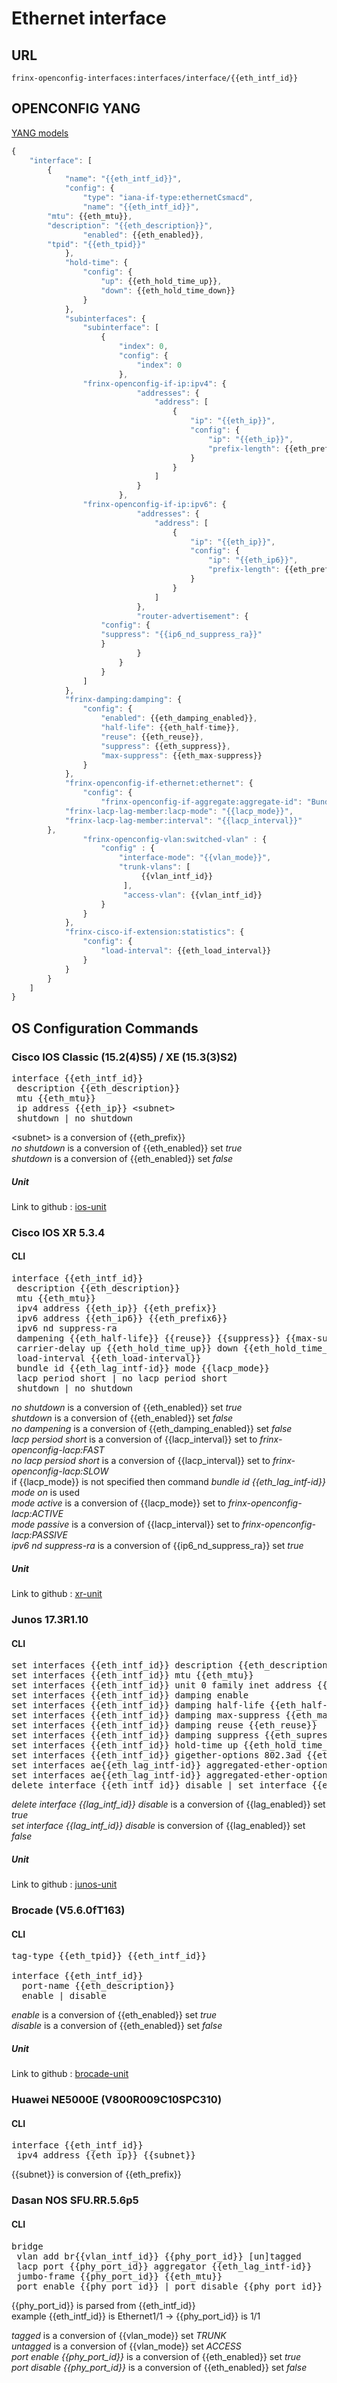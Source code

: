 # Ethernet interface

## URL

```
frinx-openconfig-interfaces:interfaces/interface/{{eth_intf_id}}
```

## OPENCONFIG YANG

[YANG models](https://github.com/FRINXio/openconfig/tree/master/interfaces/src/main/yang)

```javascript
{
    "interface": [
        {
            "name": "{{eth_intf_id}}",
            "config": {
                "type": "iana-if-type:ethernetCsmacd",
                "name": "{{eth_intf_id}}",
		"mtu": {{eth_mtu}},
		"description": "{{eth_description}}",
                "enabled": {{eth_enabled}},
		"tpid": "{{eth_tpid}}"
            },
      	    "hold-time": {
                "config": {
                    "up": {{eth_hold_time_up}},
                    "down": {{eth_hold_time_down}}
                }
            },
            "subinterfaces": {
                "subinterface": [
                    {
                        "index": 0,
                        "config": {
                            "index": 0
                        },
		        "frinx-openconfig-if-ip:ipv4": {
                            "addresses": {
                                "address": [
                                    {
                                        "ip": "{{eth_ip}}",
                                        "config": {
                                            "ip": "{{eth_ip}}",
                                            "prefix-length": {{eth_prefix}}
                                        }
                                    }
                                ]
                            }
                        },
                "frinx-openconfig-if-ip:ipv6": {
                            "addresses": {
                                "address": [
                                    {
                                        "ip": "{{eth_ip}}",
                                        "config": {
                                            "ip": "{{eth_ip6}}",
                                            "prefix-length": {{eth_prefix6}}
                                        }
                                    }
                                ]
                            },
                            "router-advertisement": {
			        "config": {
				    "suppress": "{{ip6_nd_suppress_ra}}"
			        }
                            }
                        }
                    }
                ]
            },
            "frinx-damping:damping": {
                "config": {
                    "enabled": {{eth_damping_enabled}},
                    "half-life": {{eth_half-time}},
                    "reuse": {{eth_reuse}},
                    "suppress": {{eth_suppress}},
                    "max-suppress": {{eth_max-suppress}}
                }
            },
            "frinx-openconfig-if-ethernet:ethernet": {
                "config": {
                    "frinx-openconfig-if-aggregate:aggregate-id": "Bundle-Ether{{eth_lag_intf-id}}",
		    "frinx-lacp-lag-member:lacp-mode": "{{lacp_mode}}",
		    "frinx-lacp-lag-member:interval": "{{lacp_interval}}"
		},
                "frinx-openconfig-vlan:switched-vlan" : {
                    "config" : {
                        "interface-mode": "{{vlan_mode}}",
                        "trunk-vlans": [
                             {{vlan_intf_id}}
                         ],
                         "access-vlan": {{vlan_intf_id}}
                    }
                }
            },
            "frinx-cisco-if-extension:statistics": {
                "config": {
                    "load-interval": {{eth_load_interval}}
                }
            }
        }
    ]
}
```

## OS Configuration Commands

### Cisco IOS Classic (15.2(4)S5) / XE (15.3(3)S2)

<pre>
interface {{eth_intf_id}}
 description {{eth_description}}
 mtu {{eth_mtu}}
 ip address {{eth_ip}} &lt;subnet&gt;
 shutdown | no shutdown
</pre>

&lt;subnet&gt; is a conversion of {{eth_prefix}}  
*no shutdown* is a conversion of {{eth_enabled}} set *true*  
*shutdown* is a conversion of {{eth_enabled}} set *false*  

##### Unit

Link to github : [ios-unit](https://github.com/FRINXio/cli-units/tree/master/ios/interface)

### Cisco IOS XR 5.3.4

#### CLI

<pre>
interface {{eth_intf_id}}
 description {{eth_description}}
 mtu {{eth_mtu}}
 ipv4 address {{eth_ip}} {{eth_prefix}}
 ipv6 address {{eth_ip6}} {{eth_prefix6}}
 ipv6 nd suppress-ra
 dampening {{eth_half-life}} {{reuse}} {{suppress}} {{max-suppress}} | no dampening
 carrier-delay up {{eth_hold_time_up}} down {{eth_hold_time_down}} 
 load-interval {{eth_load-interval}}
 bundle id {{eth_lag_intf-id}} mode {{lacp_mode}}
 lacp period short | no lacp period short
 shutdown | no shutdown
</pre>

*no shutdown* is a conversion of {{eth_enabled}} set *true*  
*shutdown* is a conversion of {{eth_enabled}} set *false*  
*no dampening* is a conversion of {{eth_damping_enabled}} set *false*  
*lacp persiod short* is a conversion of {{lacp_interval}} set to *frinx-openconfig-lacp:FAST*  
*no lacp persiod short* is a conversion of {{lacp_interval}} set to *frinx-openconfig-lacp:SLOW*  
if {{lacp_mode}} is not specified then command *bundle id {{eth_lag_intf-id}} mode on* is used  
*mode active* is a conversion of {{lacp_mode}} set to *frinx-openconfig-lacp:ACTIVE*  
*mode passive* is a conversion of {{lacp_interval}} set to *frinx-openconfig-lacp:PASSIVE*  
*ipv6 nd suppress-ra* is a conversion of {{ip6_nd_suppress_ra}} set *true*

##### Unit

Link to github : [xr-unit](https://github.com/FRINXio/cli-units/tree/master/ios-xr/interface)

### Junos 17.3R1.10

#### CLI

<pre>
set interfaces {{eth_intf_id}} description {{eth_description}}
set interfaces {{eth_intf_id}} mtu {{eth_mtu}}
set interfaces {{eth_intf_id}} unit 0 family inet address {{eth_ip}}/{{eth_prefix}}
set interfaces {{eth_intf_id}} damping enable
set interfaces {{eth_intf_id}} damping half-life {{eth_half-life}}
set interfaces {{eth_intf_id}} damping max-suppress {{eth_max-supress}}
set interfaces {{eth_intf_id}} damping reuse {{eth_reuse}}
set interfaces {{eth_intf_id}} damping suppress {{eth_supress}}
set interfaces {{eth_intf_id}} hold-time up {{eth_hold_time_up}} down {{eth_hold_time_down}}
set interfaces {{eth_intf_id}} gigether-options 802.3ad {{eth_lag_intf-id}}
set interfaces ae{{eth_lag_intf-id}} aggregated-ether-options lacp {{lacp_mode}}
set interfaces ae{{eth_lag_intf-id}} aggregated-ether-options lacp periodic {{lacp_interval}}
delete interface {{eth_intf_id}} disable | set interface {{eth_intf_id}} disable
</pre>

*delete interface {{lag_intf_id}} disable* is a conversion of {{lag_enabled}} set *true*  
*set interface {{lag_intf_id}} disable* is conversion of {{lag_enabled}} set *false* 

##### Unit

Link to github : [junos-unit](https://github.com/FRINXio/unitopo-units/tree/master/junos/junos-17-interface-unit)

### Brocade (V5.6.0fT163)

#### CLI

<pre>
tag-type {{eth_tpid}} {{eth_intf_id}}

interface {{eth_intf_id}}
  port-name {{eth_description}}
  enable | disable
</pre>

*enable* is a conversion of {{eth_enabled}} set *true*  
*disable* is a conversion of {{eth_enabled}} set *false*  

##### Unit

Link to github : [brocade-unit](https://github.com/FRINXio/cli-units/tree/master/brocade/interface)

### Huawei NE5000E (V800R009C10SPC310)

#### CLI

<pre>
interface {{eth_intf_id}}
 ipv4 address {{eth_ip}} {{subnet}}
</pre>

{{subnet}} is conversion of {{eth_prefix}}


### Dasan NOS SFU.RR.5.6p5

#### CLI

<pre>
bridge
 vlan add br{{vlan_intf_id}} {{phy_port_id}} [un]tagged
 lacp port {{phy_port_id}} aggregator {{eth_lag_intf-id}}
 jumbo-frame {{phy_port_id}} {{eth_mtu}}
 port enable {{phy_port_id}} | port disable {{phy_port_id}}
</pre>

{{phy_port_id}} is parsed from {{eth_intf_id}}  
example {{eth_intf_id}} is Ethernet1/1 -&gt; {{phy_port_id}} is 1/1  

*tagged* is a conversion of {{vlan_mode}} set *TRUNK*  
*untagged* is a conversion of {{vlan_mode}} set *ACCESS*  
*port enable {{phy_port_id}}* is a conversion of {{eth_enabled}} set *true*  
*port disable {{phy_port_id}}* is a conversion of {{eth_enabled}} set *false*  

